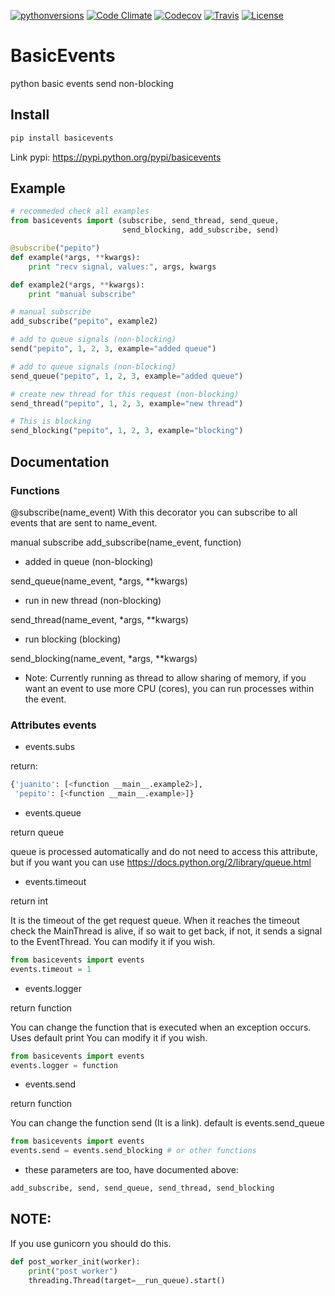 
[![pythonversions](https://img.shields.io/pypi/pyversions/basicevents.svg)](https://pypi.python.org/pypi/basicevents)
[![Code Climate](https://img.shields.io/codeclimate/github/kianxineki/basicevents.svg)](https://codeclimate.com/github/kianxineki/basicevents)
[![Codecov](https://img.shields.io/codecov/c/github/kianxineki/basicevents.svg)](https://codecov.io/github/kianxineki/basicevents)
[![Travis](https://img.shields.io/travis/kianxineki/basicevents.svg)](https://travis-ci.org/kianxineki/basicevents)
[![License](https://img.shields.io/pypi/l/basicevents.svg)](http://www.gnu.org/licenses/gpl-3.0.txt)

# BasicEvents
python basic events send non-blocking

## Install

```bash
pip install basicevents
```

Link pypi: https://pypi.python.org/pypi/basicevents


## Example

```python
# recommeded check all examples
from basicevents import (subscribe, send_thread, send_queue,
                         send_blocking, add_subscribe, send)

@subscribe("pepito")
def example(*args, **kwargs):
    print "recv signal, values:", args, kwargs

def example2(*args, **kwargs):
    print "manual subscribe"

# manual subscribe
add_subscribe("pepito", example2)

# add to queue signals (non-blocking)
send("pepito", 1, 2, 3, example="added queue")

# add to queue signals (non-blocking)
send_queue("pepito", 1, 2, 3, example="added queue")

# create new thread for this request (non-blocking)
send_thread("pepito", 1, 2, 3, example="new thread")

# This is blocking
send_blocking("pepito", 1, 2, 3, example="blocking")
```

## Documentation
### Functions

@subscribe(name_event)
With this decorator you can subscribe to all events that are sent to name_event.

manual subscribe
add_subscribe(name_event, function)

- added in queue (non-blocking)

send_queue(name_event, *args, **kwargs)


- run in new thread (non-blocking)

send_thread(name_event, *args, **kwargs)


- run blocking (blocking)

send_blocking(name_event, *args, **kwargs)



* Note: Currently running as thread to allow sharing of memory, if you want an event to use more CPU (cores), you can run processes within the event.

### Attributes events

- events.subs

return:
```python
{'juanito': [<function __main__.example2>],
 'pepito': [<function __main__.example>]}
```

- events.queue

return queue

queue is processed automatically and do not need to access this attribute, but if you want you can use https://docs.python.org/2/library/queue.html

- events.timeout

return int

It is the timeout of the get request queue.
When it reaches the timeout check the MainThread is alive, if so wait to get back, if not, it sends a signal to the EventThread.
You can modify it if you wish.
```python
from basicevents import events
events.timeout = 1
```

- events.logger

return function

You can change the function that is executed when an exception occurs. Uses default print
You can modify it if you wish.
```python
from basicevents import events
events.logger = function
```


- events.send

return function

You can change the function send (It is a link). default is events.send_queue

```python
from basicevents import events
events.send = events.send_blocking # or other functions
```

- these parameters are too, have documented above:

```python
add_subscribe, send, send_queue, send_thread, send_blocking
```


## NOTE:
If you use gunicorn you should do this.

```python
def post_worker_init(worker):
    print("post worker")
    threading.Thread(target=__run_queue).start()
```
